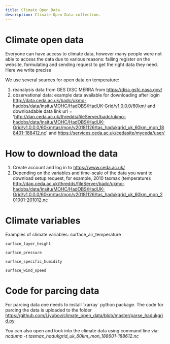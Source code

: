 ```yaml
---
title: Climate Open Data
description: Climate Open Data collection.
---
```

# Climate open data

Everyone can have access to climate data, however many people were not able to access the data due to various reasons: failing register on the website, 
formulating and sending request to get the right data they need.
Here we write precise 

We use several sources for open data on temperature:
1. reanalysis data from GES DISC MERRA from https://disc.gsfc.nasa.gov/
2. observational data: example data available for downloading after login http://data.ceda.ac.uk/badc/ukmo-hadobs/data/insitu/MOHC/HadOBS/HadUK-Grid/v1.0.0.0/60km/  and downloadable data link url = 'http://dap.ceda.ac.uk/thredds/fileServer/badc/ukmo-hadobs/data/insitu/MOHC/HadOBS/HadUK-Grid/v1.0.0.0/60km/tas/mon/v20181126/tas_hadukgrid_uk_60km_mon_188401-188412.nc' and https://services.ceda.ac.uk/cedasite/myceda/user/ 

# How to download the data 
1. Create account and log in to https://www.ceda.ac.uk/ 
2. Depending on the variables and time-scale of the data you want to download setup request, for example, 2010 taxmax (temperature): http://dap.ceda.ac.uk/thredds/fileServer/badc/ukmo-hadobs/data/insitu/MOHC/HadOBS/HadUK-Grid/v1.0.0.0/60km/tas/mon/v20181126/tas_hadukgrid_uk_60km_mon_201001-201012.nc



# Climate variables  
Examples of climate variables:
    surface_air_temperature 

    surface_layer_height 

    surface_pressure 

    surface_specific_humidity 

    surface_wind_speed

# Code for parcing data 

For parcing data one needs to install ´xarray´ python package.
The code for parcing the data is uploaded to the folder https://github.com/Liyubov/climate_open_data/blob/master/parse_hadukgrid.py 

You can also open and look into the climate data using command line via:
*ncdump -t tasmax_hadukgrid_uk_60km_mon_188601-188612.nc*
